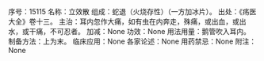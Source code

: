 序号：15115
名称：立效散
组成：蛇退（火烧存性）（一方加冰片）。
出处：《疡医大全》卷十三。
主治：耳内忽作大痛，如有虫在内奔走，殊痛，或出血，或出水，或干痛，不可忍者。
加减：None
功效：None
用法用量：鹅管吹入耳内。
制备方法：上为末。
临床应用：None
各家论述：None
用药禁忌：None
附注：None
